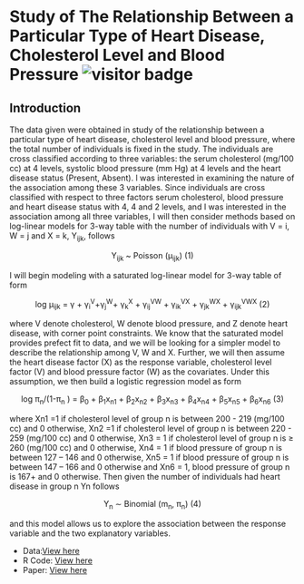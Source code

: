 # Study of The Relationship Between a Particular Type of Heart Disease, Cholesterol Level and Blood Pressure ![visitor badge](https://visitor-badge.glitch.me/badge?page_id=shikaijin/STAT-473-Generalized-Linear-Models.visitor-badge)
## Introduction 

<p>The data given were obtained in study of the relationship between a particular type of heart disease, cholesterol level and blood pressure, where the total number of individuals is fixed in the study. The individuals are cross classified according to three variables: the serum cholesterol (mg/100 cc) at 4 levels, systolic blood pressure (mm Hg) at 4 levels and the heart disease status (Present, Absent). l was interested in examining the nature of the association among these 3 variables. 
Since individuals are cross classified with respect to three factors serum cholesterol, blood pressure and heart disease status with 4, 4 and 2 levels, and I was interested in the association among all three variables, I will then consider methods based on log-linear models for 3-way table with the number of individuals with V = i, W = j and X = k, Y<sub>ijk</sub>, follows 
<p align="center"> Y<sub>ijk</sub> ~ Poisson (μ<sub>ijk</sub>) (1) </p>

I will begin modeling with a saturated log-linear model for 3-way table of form
<p align="center">log μ<sub>ijk</sub> = γ + γ<sub>i</sub><sup>V</sup>+γ<sub>j</sub><sup>W</sup>+ γ<sub>k</sub><sup>X</sup> + γ<sub>ij</sub><sup>VW</sup>  + γ<sub>ik</sub><sup>VX</sup> + γ<sub>jk</sub><sup>WX</sup> + γ<sub>ijk</sub><sup>VWX</sup> (2) </p>
where V denote cholesterol, W denote blood pressure, and Z denote heart disease, with corner point constraints. We know that the saturated model provides prefect fit to data, and we will be looking for a simpler model to describe the relationship among V, W and X. 
	Further, we will then assume the heart disease factor (X) as the response variable, cholesterol level factor (V) and blood pressure factor (W) as the covariates. Under this assumption, we then build a logistic regression model as form 
<p align="center"> log π<sub>n</sub>/(1-π<sub>n</sub> ) = β<sub>0</sub> + β<sub>1</sub>x<sub>n1</sub> + β<sub>2</sub>x<sub>n2</sub> + β<sub>3</sub>x<sub>n3</sub> + β<sub>4</sub>x<sub>n4</sub> + β<sub>5</sub>x<sub>n5</sub> + β<sub>6</sub>x<sub>n6</sub> (3) </p>
where Xn1 =1 if cholesterol level of group n is between 200 - 219 (mg/100 cc) and 0 otherwise, Xn2 =1 if cholesterol level of group n is between 220 - 259 (mg/100 cc) and 0 otherwise, Xn3 = 1 if cholesterol level of group n is ≥ 260 (mg/100 cc) and 0 otherwise, Xn4 = 1 if blood pressure of group n is between 127 – 146 and 0 otherwise, Xn5 = 1 if blood pressure of group n is between 147 – 166 and 0 otherwise and Xn6 =   1, blood pressure of group n is 167+ and 0 otherwise. Then given the number of individuals had heart disease in group n Yn follows
<p align="center">Y<sub>n</sub> ∼ Binomial (m<sub>n</sub>, π<sub>n</sub>) (4)</p>
and this model allows us to explore the association between the response variable and the two explanatory variables.</p>



* Data:[View here](https://github.com/shikaijin/STAT-473-Generalized-Linear-Models/blob/a45cef801a0edcd6bf05971a55a6a241ea689677/heartdisease.txt)
* R Code: [View here](https://github.com/shikaijin/STAT-473-Generalized-Linear-Models/blob/a45cef801a0edcd6bf05971a55a6a241ea689677/GLM.R)
* Paper: [View here](https://github.com/shikaijin/STAT-473-Generalized-Linear-Models/blob/f0969d30faa1aa839e10b735ddf100ba053a54cc/Study%20of%20The%20Relationship%20Between%20a%20Particular%20Type%20of%20Heart%20Disease.pdf)
